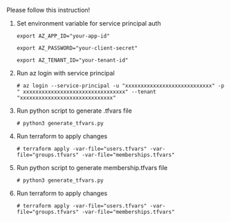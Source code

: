 Please follow this instruction!

1. Set environment variable for service principal auth
   
    ``` export AZ_APP_ID="your-app-id" ```
       
    ``` export AZ_PASSWORD="your-client-secret" ```
       
    ``` export AZ_TENANT_ID="your-tenant-id" ```


2. Run az login with service principal
   
   ``` # az login --service-principal -u "xxxxxxxxxxxxxxxxxxxxxxxxxxxx" -p " xxxxxxxxxxxxxxxxxxxxxxxxxxxxxxxxx" --tenant "xxxxxxxxxxxxxxxxxxxxxxxxxxxxxx" ```


3. Run python script to generate .tfvars file
   
   ``` # python3 generate_tfvars.py ```


4. Run terraform to apply changes

   ``` # terraform apply -var-file="users.tfvars" -var-file="groups.tfvars" -var-file="memberships.tfvars" ```

5. Run python script to generate membership.tfvars file
   
   ``` # python3 generate_tfvars.py ```

6. Run terraform to apply changes

   ``` # terraform apply -var-file="users.tfvars" -var-file="groups.tfvars" -var-file="memberships.tfvars" ```

   
